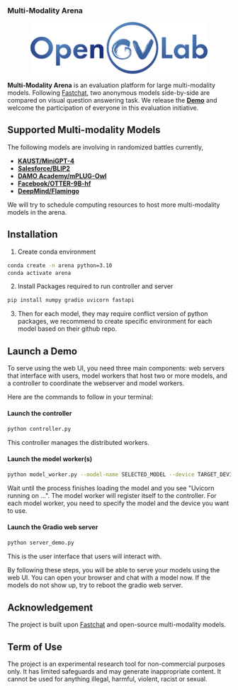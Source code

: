 ### Multi-Modality Arena

  

<p  align="center"><img  src="./CVLAB/style/img/Opengvlab_LOGO.svg"  width="400"></p>

  



<!-- ## Description -->

**Multi-Modality Arena** is an evaluation platform for large multi-modality models. Following [Fastchat](https://chat.lmsys.org/), two anonymous models side-by-side are compared on visual question answering task. We release the  [**Demo**](https://vlarena.opengvlab.com)  and welcome the participation of everyone in this evaluation initiative.

  

## Supported Multi-modality Models

The following models are involving in randomized battles currently,

 - [**KAUST/MiniGPT-4**](https://github.com/Vision-CAIR/MiniGPT-4)
 - [**Salesforce/BLIP2**](https://github.com/salesforce/LAVIS/tree/main/projects/blip2)
 - [**DAMO Academy/mPLUG-Owl**](https://github.com/X-PLUG/mPLUG-Owl)
 - [**Facebook/OTTER-9B-hf**](https://github.com/facebookresearch/OTTER)
 - [**DeepMind/Flamingo**](https://github.com/mlfoundations/open_flamingo)

We will try to schedule computing resources to host more multi-modality models in the arena.

## Installation
1. Create conda environment
```bash
conda create -n arena python=3.10
conda activate arena
```

2. Install Packages required to run controller and server
```bash
pip install numpy gradio uvicorn fastapi
```

3. Then for each model, they may require conflict version of python packages, we recommend to create specific environment for each model based on their github repo.


## Launch a Demo
 
To serve using the web UI, you need three main components: web servers that interface with users, model workers that host two or more models, and a controller to coordinate the webserver and model workers.

Here are the commands to follow in your terminal:

#### Launch the controller
```bash
python controller.py
```
This controller manages the distributed workers.

#### Launch the model worker(s)
```bash
python model_worker.py --model-name SELECTED_MODEL --device TARGET_DEVICE
```
Wait until the process finishes loading the model and you see "Uvicorn running on ...". The model worker will register itself to the controller. For each model worker, you need to specify the model and the device you want to use.

#### Launch the Gradio web server
```bash
python server_demo.py
```
This is the user interface that users will interact with.

By following these steps, you will be able to serve your models using the web UI. You can open your browser and chat with a model now.
If the models do not show up, try to reboot the gradio web server.


## Acknowledgement
The project is built upon [Fastchat](https://chat.lmsys.org/) and open-source multi-modality models.

## Term of Use
The project is an experimental research tool for non-commercial purposes only. It has limited safeguards and may generate inappropriate content. It cannot be used for anything illegal, harmful, violent, racist or sexual. 
